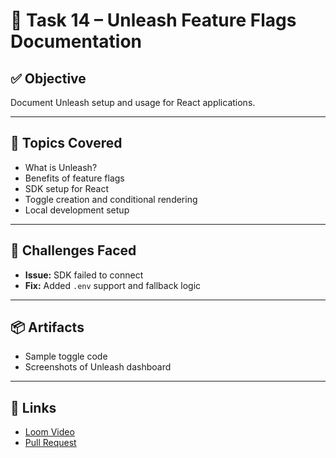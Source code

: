 # 🚦 Task 14 – Unleash Feature Flags Documentation

## ✅ Objective
Document Unleash setup and usage for React applications.

---

## 📄 Topics Covered

- What is Unleash?
- Benefits of feature flags
- SDK setup for React
- Toggle creation and conditional rendering
- Local development setup

---

## 🧩 Challenges Faced

- **Issue:** SDK failed to connect
- **Fix:** Added `.env` support and fallback logic

---

## 📦 Artifacts

- Sample toggle code
- Screenshots of Unleash dashboard

---

## 🔗 Links

- [Loom Video](#)
- [Pull Request](#)